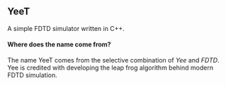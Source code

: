 ## YeeT
A simple FDTD simulator written in C++.

#### Where does the name come from?
The name YeeT comes from the selective combination of _Yee_ and _FDTD_. Yee is
credited with developing the leap frog algorithm behind modern FDTD simulation.

